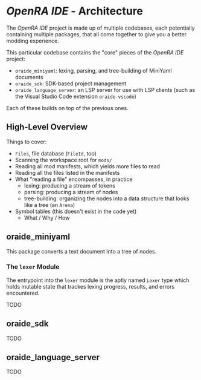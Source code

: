 # _OpenRA IDE_ - Architecture

The _OpenRA IDE_ project is made up of multiple codebases, each potentially containing multiple packages, that all come together to give you a better modding experience.

This particular codebase contains the "core" pieces of the _OpenRA IDE_ project:

- `oraide_miniyaml`: lexing, parsing, and tree-building of MiniYaml documents
- `oraide_sdk`: SDK-based project management
- `oraide_language_server`: an LSP server for use with LSP clients (such as the Visual Studio Code extension `oraide-vscode`)

Each of these builds on top of the previous ones.

## High-Level Overview

Things to cover:
- `Files`, file database (`FileId`, too)
- Scanning the workspace root for `mods/`
- Reading all mod manifests, which yields more files to read
- Reading all the files listed in the manifests
- What "reading a file" encompasses, in practice
    - lexing: producing a stream of tokens
    - parsing: producing a stream of nodes
    - tree-building: organizing the nodes into a data structure that looks like a tree (an `Arena`)
- Symbol tables (this doesn't exist in the code yet)
    - What / Why / How

## oraide_miniyaml

This package converts a text document into a tree of nodes.

### The `lexer` Module

The entrypoint into the `lexer` module is the aptly named `Lexer` type which holds mutable state that trackes lexing progress, results, and errors encountered.

TODO

## oraide_sdk

TODO

## oraide_language_server

TODO